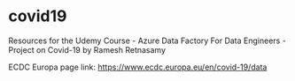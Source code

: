 # covid19
Resources for the Udemy Course - Azure Data Factory For Data Engineers - Project on Covid-19 by Ramesh Retnasamy

ECDC Europa page link:
https://www.ecdc.europa.eu/en/covid-19/data
